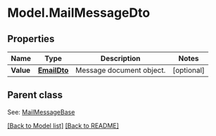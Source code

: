 # Model.MailMessageDto
## Properties
Name | Type | Description | Notes
------------ | ------------- | ------------- | -------------
**Value** | [**EmailDto**](EmailDto.md) | Message document object.              | [optional] 

## Parent class

See: [MailMessageBase](MailMessageBase.md)

[[Back to Model list]](Models.doc) [[Back to README]](README.md)



